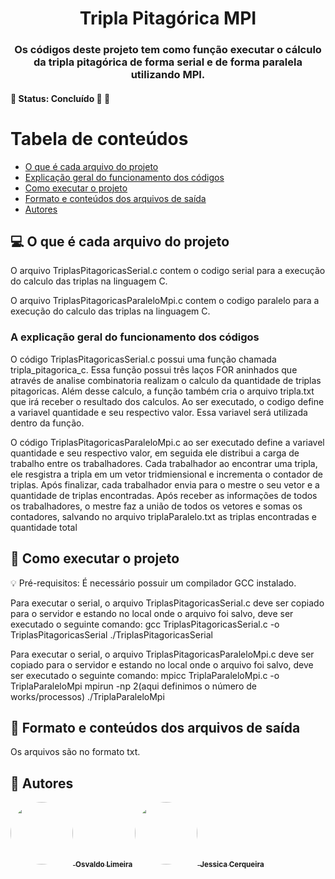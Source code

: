 <h1 align="center">
     <a> Tripla Pitagórica MPI</a>
</h1>

<h3 align="center">
    Os códigos deste projeto tem como função executar o cálculo da tripla pitagórica de forma serial e de forma paralela utilizando MPI.
</h3>

<h4 align="left">
	🚧   Status: Concluído 🚀 🚧
</h4>

Tabela de conteúdos
=================
<!--ts-->
   * [O que é cada arquivo do projeto](#-o-que-é-cada-arquivo-do-projeto)
   * [Explicação geral do funcionamento dos códigos](#explicação-geral-do-funcionamento-dos-códigos)
   * [Como executar o projeto](#-como-executar-o-projeto)
   * [Formato e conteúdos dos arquivos de saída](#-Formato-e-conteúdos-dos-arquivos-de-saída)
   * [Autores](#autores)
<!--te-->


## 💻 O que é cada arquivo do projeto

O arquivo TriplasPitagoricasSerial.c contem o codigo serial para a execução do calculo das triplas na linguagem C. 

O arquivo TriplasPitagoricasParaleloMpi.c contem o codigo paralelo para a execução do calculo das triplas na linguagem C. 


### A explicação geral do funcionamento dos códigos

O código TriplasPitagoricasSerial.c possui uma função chamada tripla_pitagorica_c. Essa função possui três laços FOR aninhados que através de analise combinatoria realizam o calculo da quantidade de triplas pitagoricas. Além desse calculo, a função também cria o arquivo tripla.txt que irá receber o resultado dos calculos. Ao ser executado, o codigo define a variavel quantidade e seu respectivo valor. Essa variavel será utilizada dentro da função.

O código TriplasPitagoricasParaleloMpi.c ao ser executado define a variavel quantidade e seu respectivo valor, em seguida ele distribui a carga de trabalho entre os trabalhadores. Cada trabalhador ao encontrar uma tripla, ele resgistra a tripla em um vetor tridmiensional e incrementa o contador de triplas. Após finalizar, cada trabalhador envia para o mestre o seu vetor e a quantidade de triplas encontradas. Após receber as informações de todos os trabalhadores, o mestre faz a união de todos os vetores e somas os contadores, salvando no arquivo triplaParalelo.txt as triplas encontradas e quantidade total

## 🚀 Como executar o projeto


💡 Pré-requisitos: É necessário possuir um compilador GCC instalado.

Para executar o serial, o arquivo TriplasPitagoricasSerial.c deve ser copiado para o servidor e estando no local onde o arquivo foi salvo, deve ser executado o seguinte comando: gcc TriplasPitagoricasSerial.c -o TriplasPitagoricasSerial ./TriplasPitagoricasSerial

Para executar o serial, o arquivo TriplasPitagoricasParaleloMpi.c deve ser copiado para o servidor e estando no local onde o arquivo foi salvo, deve ser executado o seguinte comando: mpicc TriplaParaleloMpi.c -o TriplaParaleloMpi mpirun -np 2(aqui definimos o número de works/processos) ./TriplaParaleloMpi


## 📝 Formato e conteúdos dos arquivos de saída

Os arquivos são no formato txt.

## 🦸 Autores

<a href="https://github.com/osvaldolimeirasantos">
 <img style="border-radius: 50%;" src="https://avatars.githubusercontent.com/u/91644823?v=4" width="100px;" alt=""/>
 <sub><b>Osvaldo Limeira</b></sub></a> <a href="https://github.com/osvaldolimeirasantos" title="Rocketseat"></a>


<a href="https://github.com/jessicagreig1">
 <img style="border-radius: 50%;" src="https://avatars.githubusercontent.com/u/34080482?v=4" width="100px;" alt=""/>
 <sub><b>Jessica Cerqueira </b></sub></a> <a href="https://github.com/jessicagreig1" title="Rocketseat"></a>
 <br />


